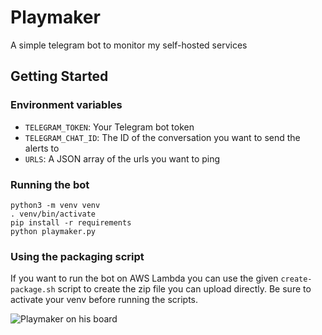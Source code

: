 # Playmaker

A simple telegram bot to monitor my self-hosted services

## Getting Started

### Environment variables

- `TELEGRAM_TOKEN`: Your Telegram bot token
- `TELEGRAM_CHAT_ID`: The ID of the conversation you want to send the alerts to
- `URLS`: A JSON array of the urls you want to ping

### Running the bot

```
python3 -m venv venv
. venv/bin/activate
pip install -r requirements
python playmaker.py
```

### Using the packaging script

If you want to run the bot on AWS Lambda you can use the given `create-package.sh` script to create the zip file you can upload directly. Be sure to activate your venv before running the scripts.


![Playmaker on his board](https://static.zerochan.net/Playmaker.full.2097075.jpg)